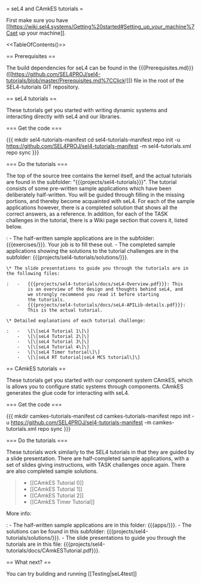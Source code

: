 = seL4 and CAmkES tutorials =

First make sure you have
\[\[<https://wiki.sel4.systems/Getting%20started#Setting_up_your_machine%7Cset>
up your machine\]\].

&lt;&lt;TableOfContents()&gt;&gt;

== Prerequisites ==

The build dependencies for seL4 can be found in the
{{{Prerequisites.md}}}
(\[\[<https://github.com/SEL4PROJ/sel4-tutorials/blob/master/Prerequisites.md%7CClick>!\]\])
file in the root of the SEL4-tutorials GIT repository.

== seL4 tutorials ==

These tutorials get you started with writing dynamic systems and
interacting directly with seL4 and our libraries.

=== Get the code ===

{{{ mkdir sel4-tutorials-manifest cd sel4-tutorials-manifest repo init
-u <https://github.com/SEL4PROJ/sel4-tutorials-manifest> -m
sel4-tutorials.xml repo sync }}}

=== Do the tutorials ===

The top of the source tree contains the kernel itself, and the actual tutorials are found in the subfolder: "{{{projects/sel4-tutorials}}}". The tutorial consists of some pre-written sample applications which have been deliberately half-written. You will be guided through filling in the missing portions, and thereby become acquainted with seL4. For each of the sample applications however, there is a completed solution that shows all the correct answers, as a reference. In addition, for each of the TASK challenges in the tutorial, there is a Wiki page section that covers it, listed below.

:   -   The half-written sample applications are in the
        subfolder: {{{exercises/}}}. Your job is to fill these out.
    -   The completed sample applications showing the solutions to the
        tutorial challenges are in the
        subfolder: {{{projects/sel4-tutorials/solutions/}}}.

    \* The slide presentations to guide you through the tutorials are in the following files:

    :   -   {{{projects/sel4-tutorials/docs/seL4-Overview.pdf}}}: This
            is an overview of the design and thoughts behind seL4, and
            we strongly recommend you read it before starting
            the tutorials.
        -   {{{projects/sel4-tutorials/docs/seL4-APILib-details.pdf}}}:
            This is the actual tutorial.

    \* Detailed explanations of each tutorial challenge:

    :   -   \[\[seL4 Tutorial 1\]\]
        -   \[\[seL4 Tutorial 2\]\]
        -   \[\[seL4 Tutorial 3\]\]
        -   \[\[seL4 Tutorial 4\]\]
        -   \[\[seL4 Timer tutorial\]\]
        -   \[\[seL4 RT tutorial|seL4 MCS tutorial\]\]

== CAmkES tutorials ==

These tutorials get you started with our component system CAmkES, which
is allows you to configure static systems through components. CAmkES
generates the glue code for interacting with seL4.

=== Get the code ===

{{{ mkdir camkes-tutorials-manifest cd camkes-tutorials-manifest repo
init -u <https://github.com/SEL4PROJ/sel4-tutorials-manifest> -m
camkes-tutorials.xml repo sync }}}

=== Do the tutorials ===

These tutorials work similarly to the SEL4 tutorials in that they are
guided by a slide presentation. There are half-completed sample
applications, with a set of slides giving instructions, with TASK
challenges once again. There are also completed sample solutions.

> -   \[\[CAmkES Tutorial 0\]\]
> -   \[\[CAmkES Tutorial 1\]\]
> -   \[\[CAmkES Tutorial 2\]\]
> -   \[\[CAmkES Timer Tutorial\]\]

More info:

:   -   The half-written sample applications are in this
        folder: {{{apps/}}}.
    -   The solutions can be found in this
        subfolder: {{{projects/sel4-tutorials/solutions/}}}.
    -   The slide presentations to guide you through the tutorials are
        in this
        file: {{{projects/sel4-tutorials/docs/CAmkESTutorial.pdf}}}.

== What next? ==

You can try building and running \[\[Testing|seL4test\]\]
